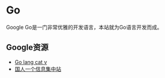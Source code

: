 # Go
Google Go是一门非常优雅的开发语言，本站就为Go语言开发而成。

## Google资源

* [Go lang cat v](http://go-lang.cat-v.org/)
* [国人一个信息集中站](https://github.com/wonderfo/wonderfogo/wiki)

